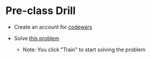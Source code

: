 # Pre-class Drill

- Create an account for [codewars](https://www.codewars.com/)

- Solve [this problem](https://www.codewars.com/kata/550f22f4d758534c1100025a)

  - Note: You click "Train" to start solving the problem

